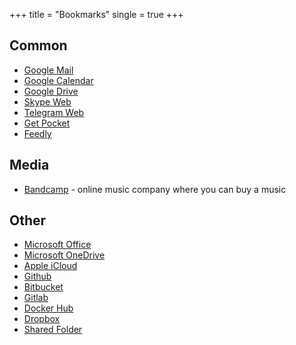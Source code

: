 +++
title = "Bookmarks"
single = true
+++

## Common
* [Google Mail](https://mail.google.com/)
* [Google Calendar](https://calendar.google.com/)
* [Google Drive](https://drive.google.com/)
* [Skype Web](https://web.skype.com/)
* [Telegram Web](https://telegram.org/dl/webogram)
* [Get Pocket](https://getpocket.com/)
* [Feedly](https://feedly.com/)

## Media
* [Bandcamp](https://bandcamp.com/) - online music company where you can buy a music

## Other
* [Microsoft Office](https://www.office.com/)
* [Microsoft OneDrive](https://onedrive.live.com/)
* [Apple iCloud](https://icloud.com/)
* [Github](https://github.com/)
* [Bitbucket](https://bitbucket.com/)
* [Gitlab](https://gitlab.com/)
* [Docker Hub](https://hub.docker.com/)
* [Dropbox](https://dropbox.com/)
* [Shared Folder](https://drive.google.com/drive/folders/1wdD9ItFM136tv2ZncRitmG7F0ovs36IK)
